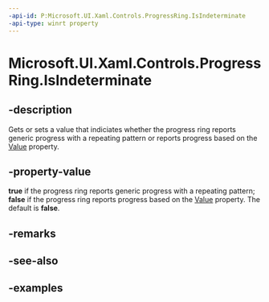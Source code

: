 ```yaml
---
-api-id: P:Microsoft.UI.Xaml.Controls.ProgressRing.IsIndeterminate
-api-type: winrt property
---
```


# Microsoft.UI.Xaml.Controls.ProgressRing.IsIndeterminate

<!--
public bool IsIndeterminate { get; set; }
-->


## -description
Gets or sets a value that indiciates whether the progress ring reports generic progress with a repeating pattern or reports progress based on the [Value](https://docs.microsoft.com/en-us/dotnet/api/system.windows.controls.primitives.rangebase.value?view=net-5.0) property. 

## -property-value
**true** if the progress ring reports generic progress with a repeating pattern; **false** if the progress ring reports progress based on the [Value](https://docs.microsoft.com/en-us/dotnet/api/system.windows.controls.primitives.rangebase.value?view=net-5.0) property. The default is **false**. 

## -remarks

## -see-also

## -examples


